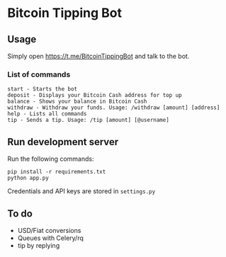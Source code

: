 # Bitcoin Tipping Bot

## Usage

Simply open https://t.me/BitcoinTippingBot and talk to the bot.

### List of commands

```
start - Starts the bot
deposit - Displays your Bitcoin Cash address for top up
balance - Shows your balance in Bitcoin Cash
withdraw - Withdraw your funds. Usage: /withdraw [amount] [address]
help - Lists all commands
tip - Sends a tip. Usage: /tip [amount] [@username]
```

## Run development server

Run the following commands:

```shell
pip install -r requirements.txt
python app.py
```

Credentials and API keys are stored in `settings.py`

## To do

- USD/Fiat conversions
- Queues with Celery/rq
- tip by replying
